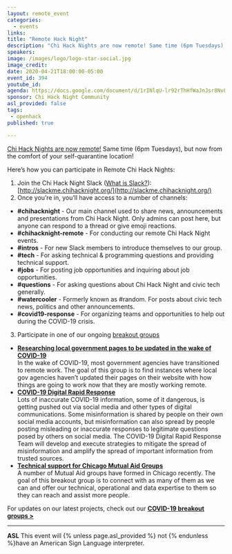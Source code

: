 ```yaml
---
layout: remote_event
categories:
  - events
links: 
title: "Remote Hack Night"
description: "Chi Hack Nights are now remote! Same time (6pm Tuesdays), but now from the comfort of your self-quarantine location! Join our Slack to participate in Remote Chi Hack Nights! We are also organizing teams to provide technincal assistance to people and groups during the COVID-19 outbreak."
speakers:
image: /images/logo/logo-star-social.jpg
image_credit:
date: 2020-04-21T18:00:00-05:00
event_id: 394
youtube_id: 
agenda: https://docs.google.com/document/d/1rINlqU-lr92rThHfWaJnJsr8NvFlVSLjrS9u-42Fnr4/edit?usp=sharing
sponsor: Chi Hack Night Community
asl_provided: false
tags: 
 - openhack
published: true

---
```


[Chi Hack Nights are now remote!](/blog/2020/03/16/chi-hack-night-going-remote.html) Same time (6pm Tuesdays), but now from the comfort of your self-quarantine location!

Here’s how you can participate in Remote Chi Hack Nights:

1. Join the Chi Hack Night Slack ([What is Slack?](https://slack.com/help/articles/115004071768-What-is-Slack-)): [http://slackme.chihacknight.org/](http://slackme.chihacknight.org/)
2. Once you’re in, you’ll have access to a number of channels:
 - **#chihacknight** - Our main channel used to share news, announcements and presentations from Chi Hack Night. Only admins can post here, but anyone can respond to a thread or give emoji reactions.
 - **#chihacknight-remote** - For conducting our remote Chi Hack Night events. 
 - **#intros** - For new Slack members to introduce themselves to our group.
 - **#tech** - For asking technical & programming questions and providing technical support.
 - **#jobs** - For posting job opportunities and inquiring about job opportunities.
 - **#questions** - For asking questions about Chi Hack Night and civic tech generally.
 - **#watercooler** - Formerly known as #random. For posts about civic tech news, politics and other announcements.
 - **#covid19-response** - For organizing teams and opportunities to help out during the COVID-19 crisis.

3. Participate in one of our ongoing [breakout groups](https://chihacknight.org/breakouts.html)
- **[Researching local government pages to be updated in the wake of COVID-19](https://github.com/chihacknight/breakout-groups/issues/202)**<br />
  In the wake of COVID-19, most government agencies have transitioned to remote work. The goal of this group is to find instances where local gov agencies haven’t updated their pages on their website with how things are going to work now that they are mostly working remote.
 - **[COVID-19 Digital Rapid Response](https://github.com/chihacknight/breakout-groups/issues/203)**<br />
  Lots of inaccurate COVID-19 information, some of it dangerous, is getting pushed out via social media and other types of digital communications. Some misinformation is shared by people on their own social media accounts, but misinformation can also spread by people posting misleading or inaccurate responses to legitimate questions posed by others on social media. The COVID-19 Digital Rapid Response Team will develop and execute strategies to mitigate the spread of misinformation and amplify the spread of important information from trusted sources.
- **[Technical support for Chicago Mutual Aid Groups](https://github.com/chihacknight/breakout-groups/issues/204)**<br />
  A number of Mutual Aid groups have formed in Chicago recently. The goal of this breakout group is to connect with as many of them as we can and offer our technical, operational and data expertise to them so they can reach and assist more people.

For updates on our latest projects, check out our **[COVID-19 breakout groups >](https://github.com/chihacknight/breakout-groups/labels/covid-19)**

---

<!-- **RSVP required** Braintree now requires all attendees to [RSVP beforehand]({{site.rsvp_url}}) by 12:00 PM (noon). Walk-ins will not be allowed! -->

**ASL** This event will {% unless page.asl_provided %} not {% endunless %}have an American Sign Language interpreter.

<!-- **Food** Food and drinks will be provided. We encourage attendees to bring their own water bottles to reduce waste. -->
